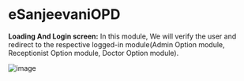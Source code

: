 # eSanjeevaniOPD

<b>Loading And Login screen:</b>
In this module, We will verify the user and redirect to the respective logged-in module(Admin Option module, Receptionist Option module, Doctor Option module).



![image](https://github.com/UtkarshRawat1710/eSanjeevaniOPD/assets/124810125/933d3e7a-f5e4-41cd-a88d-4f3cf2dad55b)


